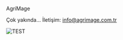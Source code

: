 AgriMage

Çok yakında...
İletişim: info@agrimage.com.tr

![TEST](https://media.licdn.com/dms/image/D4D0BAQG8ewQvMPSkUA/company-logo_200_200/0/1709769522087?e=1723075200&v=beta&t=TIAAKLHJJLICSSTFsoj2YRb0tsWH8Y4mPVOII2JrQPA)

